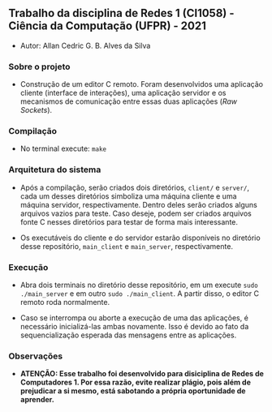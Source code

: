 ## Trabalho da disciplina de Redes 1 (CI1058) - Ciência da Computação (UFPR) - 2021

*   Autor: Allan Cedric G. B. Alves da Silva

### Sobre o projeto

*   Construção de um editor C remoto. Foram desenvolvidos uma aplicação cliente (interface de interações), uma aplicação servidor e os mecanismos de comunicação entre essas duas aplicações (*Raw Sockets*).

### Compilação

*   No terminal execute: `make`

### Arquitetura do sistema

*   Após a compilação, serão criados dois diretórios, `client/` e `server/`, cada um desses diretórios simboliza uma máquina cliente e uma máquina servidor, respectivamente. Dentro deles serão criados alguns arquivos vazios para teste. Caso deseje, podem ser criados arquivos fonte C nesses diretórios para testar de forma mais interessante. 

*   Os executáveis do cliente e do servidor estarão disponíveis no diretório desse repositório, `main_client` e `main_server`, respectivamente.

### Execução

*   Abra dois terminais no diretório desse repositório, em um execute `sudo ./main_server` e em outro `sudo ./main_client`. A partir disso, o editor C remoto roda normalmente.

*   Caso se interrompa ou aborte a execução de uma das aplicações, é necessário inicializá-las ambas novamente. Isso é devido ao fato da sequencialização esperada das mensagens entre as aplicações.

### Observações

*   **ATENÇÃO: Esse trabalho foi desenvolvido para disiciplina de Redes de Computadores 1. Por essa razão, evite realizar plágio, pois além de prejudicar a si mesmo, está sabotando a própria oportunidade de aprender.**